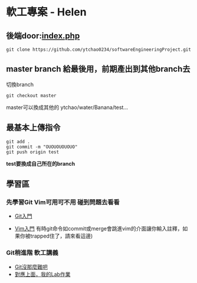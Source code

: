 # 軟工專案 - Helen


## 後端door:[index.php](https://github.com/ytchao0234/softwareEngineeringProject/blob/backEnd/index.php)

```
git clone https://github.com/ytchao0234/softwareEngineeringProject.git
```

## master branch 給最後用，前期產出到其他branch去

切換branch
```
git checkout master
```
master可以換成其他的 ytchao/water/Banana/test...

## 最基本上傳指令
```
git add .
git commit -m "OUOUOUOUOUO"
git push origin test
```
**test要換成自己所在的branch**

## 學習區
### 先學習Git Vim可用可不用 碰到問題去看看
* [Git入門](https://backlog.com/git-tutorial/tw/)

* [Vim入門](https://gitbook.tw/chapters/command-line/vim-introduction.html) 有時git命令如commit或merge會跳進vim的介面讓你輸入註釋，如果你被trapped住了，請來看這邊)

### Git稍進階 軟工講義
* [Git沒那麼難吧](https://slides.com/jimting/git/#/)
* [對應上面，我的Lab作業](https://github.com/zxcj04/gitTest)
